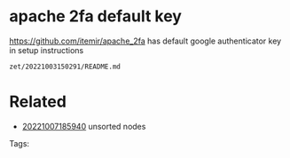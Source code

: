 # apache 2fa default key
https://github.com/itemir/apache_2fa
has default google authenticator key in setup instructions

` zet/20221003150291/README.md `

# Related

- [20221007185940](/zet/20221007185940/README.md) unsorted nodes

Tags:

    
